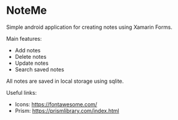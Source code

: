 # NoteMe
Simple android application for creating notes using Xamarin Forms.

Main features:
* Add notes
* Delete notes
* Update notes
* Search saved notes

All notes are saved in local storage using sqlite.

Useful links:
* Icons: https://fontawesome.com/
* Prism: https://prismlibrary.com/index.html

